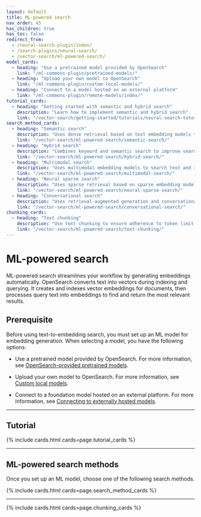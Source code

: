 ```yaml
---
layout: default
title: ML-powered search
nav_order: 45
has_children: true
has_toc: false
redirect_from: 
  - /neural-search-plugin/index/
  - /search-plugins/neural-search/
  - /vector-search/ml-powered-search/
model_cards:
  - heading: "Use a pretrained model provided by OpenSearch"
    link: "/ml-commons-plugin/pretrained-models/"
  - heading: "Upload your own model to OpenSearch"
    link: "/ml-commons-plugin/custom-local-models/"
  - heading: "Connect to a model hosted on an external platform"
    link: "/ml-commons-plugin/remote-models/index/"
tutorial_cards:
  - heading: "Getting started with semantic and hybrid search"
    description: "Learn how to implement semantic and hybrid search"
    link: "/vector-search/getting-started/tutorials/neural-search-tutorial/"
search_method_cards:
  - heading: "Semantic search"
    description: "Uses dense retrieval based on text embedding models to search text data."
    link: "/vector-search/ml-powered-search/semantic-search/"
  - heading: "Hybrid search"
    description: "Combines keyword and semantic search to improve search relevance."
    link: "/vector-search/ml-powered-search/hybrid-search/"
  - heading: "Multimodal search"
    description: "Uses multimodal embedding models to search text and image data."
    link: "/vector-search/ml-powered-search/multimodal-search/"
  - heading: "Neural sparse search"
    description: "Uses sparse retrieval based on sparse embedding models to search text data."
    link: "/vector-search/ml-powered-search/neural-sparse-search/"
  - heading: "Conversational search"
    description: "Uses retrieval-augmented generation and conversational memory to provide context-aware responses."
    link: "/vector-search/ml-powered-search/conversational-search/"
chunking_cards:
  - heading: "Text chunking"
    description: "Use text chunking to ensure adherence to token limit for embedding models."
    link: "/vector-search/ml-powered-search/text-chunking/"
---
```


# ML-powered search

ML-powered search streamlines your workflow by generating embeddings automatically. OpenSearch converts text into vectors during indexing and querying. It creates and indexes vector embeddings for documents, then processes query text into embeddings to find and return the most relevant results.

## Prerequisite

Before using text-to-embedding search, you must set up an ML model for embedding generation. When selecting a model, you have the following options:

- Use a pretrained model provided by OpenSearch. For more information, see [OpenSearch-provided pretrained models]({{site.url}}{{site.baseurl}}/ml-commons-plugin/pretrained-models/).

- Upload your own model to OpenSearch. For more information, see [Custom local models]({{site.url}}{{site.baseurl}}/ml-commons-plugin/custom-local-models/).

- Connect to a foundation model hosted on an external platform. For more information, see [Connecting to externally hosted models]({{site.url}}{{site.baseurl}}/ml-commons-plugin/remote-models/index/).

---

## Tutorial

{% include cards.html cards=page.tutorial_cards %}

---

## ML-powered search methods

Once you set up an ML model, choose one of the following search methods.

{% include cards.html cards=page.search_method_cards %}

---

{% include cards.html cards=page.chunking_cards %}